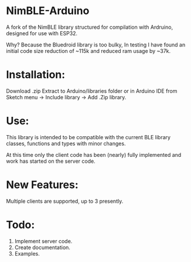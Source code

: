 # NimBLE-Arduino
A fork of the NimBLE library structured for compilation with Ardruino, designed for use with ESP32.

Why? Because the Bluedroid library is too bulky, In testing I have found an initial code size reduction of ~115k and reduced ram usage by ~37k.

# Installation:

Download .zip 
Extract to Arduino/libraries folder or in Arduino IDE from Sketch menu -> Include library -> Add .Zip library.


# Use: 

This library is intended to be compatible with the current BLE library classes, functions and types with minor changes. 

At this time only the client code has been (nearly) fully implemented and work has started on the server code.


# New Features:

Multiple clients are supported, up to 3 presently.

# Todo:

1. Implement server code.
2. Create documentation.
3. Examples.

